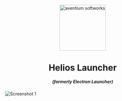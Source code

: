 <p align="center"><img src="https://cdn.discordapp.com/attachments/689921239791566851/992386507757338624/Illustration_sans_titre.png" width="150px" height="150px" alt="aventium softworks"></p>

<h1 align="center">Helios Launcher</h1>

<em><h5 align="center">(formerly Electron Launcher)</h5></em>

![Screenshot 1](https://cdn.discordapp.com/attachments/988177143492141119/992412605253697606/banniere.png)
